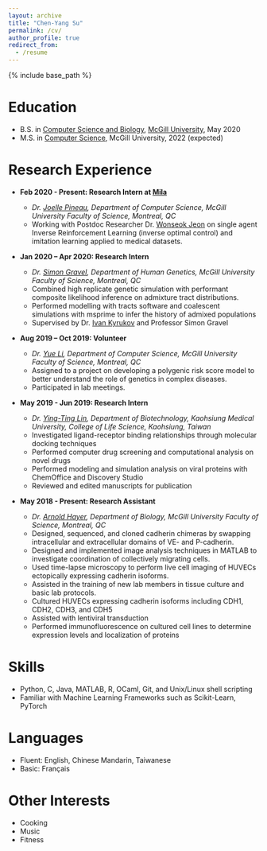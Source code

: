 ```yaml
---
layout: archive
title: "Chen-Yang Su"
permalink: /cv/
author_profile: true
redirect_from:
  - /resume
---
```


{% include base_path %}

<!-- 
[Curriculum Vitae [PDF]](http://chenyangsu.github.io./files/chenyangsu_cv_2020.pdf)


# General Overview -->

Education
======
* B.S. in [Computer Science and Biology](https://www.mcgill.ca/study/2020-2021/faculties/science/undergraduate/programs/bachelor-science-bsc-major-computer-science-and-biology), [McGill University](https://www.mcgill.ca/), May 2020
* M.S. in [Computer Science](https://www.cs.mcgill.ca/), McGill University, 2022 (expected)

<!--
* M.S. in Human Genetics, McGill University, 2022 (expected)
* Ph.D in a good subject, Hopefully A Good University, 2026 (expected)
-->

Research Experience
======

<!--
* Summer 2015: Research Assistant
  * Github University
  * Duties included: Tagging issues
  * Supervisor: Professor Git

* Fall 2015: Research Assistant
  * Github University
  * Duties included: Merging pull requests
  * Supervisor: Professor Hub
  
-->  

* **Feb 2020 - Present: Research Intern at [Mila](https://mila.quebec/en)**  
  * *Dr. [Joelle Pineau](https://www.cs.mcgill.ca/~jpineau/), Department of Computer Science, McGill University Faculty of Science, Montreal, QC*
  * Working with Postdoc Researcher Dr. [Wonseok Jeon](https://mila.quebec/en/person/wonseok-jeon/) on single agent Inverse Reinforcement Learning (inverse optimal control) and imitation learning applied to medical datasets.
  
* **Jan 2020 – Apr 2020: Research Intern** 
  * *Dr. [Simon Gravel](http://simongravel.lab.mcgill.ca/Home.html), Department of Human Genetics, McGill University Faculty of Science, Montreal, QC*
  * Combined high replicate genetic simulation with performant composite likelihood inference on admixture tract distributions.
  * Performed modelling with tracts software and coalescent simulations with msprime to infer the history of admixed populations
  * Supervised by Dr. [Ivan Kyrukov](https://github.com/ivan-krukov) and Professor Simon Gravel
  
* **Aug 2019 – Oct 2019: Volunteer** 
  * *Dr. [Yue Li](https://www.cs.mcgill.ca/~yueli/), Department of Computer Science, McGill University Faculty of Science, Montreal, QC*
  * Assigned to a project on developing a polygenic risk score model to better understand the role of genetics in complex diseases.
  * Participated in lab meetings.
  
* **May 2019 - Jun 2019: Research Intern** 
  * *Dr. [Ying-Ting Lin](http://ytlab.kmu.edu.tw/), Department of Biotechnology, Kaohsiung Medical University, College of Life Science, Kaohsiung, Taiwan*
  * Investigated ligand-receptor binding relationships through molecular docking techniques
  * Performed computer drug screening and computational analysis on novel drugs
  * Performed modeling and simulation analysis on viral proteins with ChemOffice and Discovery Studio
  * Reviewed and edited manuscripts for publication
  
* **May 2018 - Present: Research Assistant** 
  * *Dr. [Arnold Hayer](https://hayerlab.org/), Department of Biology, McGill University Faculty of Science, Montreal, QC*
  * Designed, sequenced, and cloned cadherin chimeras by swapping intracellular and extracellular domains of VE- and P-cadherin.
  * Designed and implemented image analysis techniques in MATLAB to investigate coordination of collectively migrating cells.
  * Used time-lapse microscopy to perform live cell imaging of HUVECs ectopically expressing cadherin isoforms.
  * Assisted in the training of new lab members in tissue culture and basic lab protocols.
  * Cultured HUVECs expressing cadherin isoforms including CDH1, CDH2, CDH3, and CDH5
  * Assisted with lentiviral transduction
  * Performed immunofluorescence on cultured cell lines to determine expression levels and localization of proteins
  
Skills
======
* Python, C, Java, MATLAB, R, OCaml, Git, and Unix/Linux shell scripting
* Familiar with Machine Learning Frameworks such as Scikit-Learn, PyTorch

Languages
======
* Fluent: English, Chinese Mandarin, Taiwanese
* Basic: Français 

Other Interests
======
* Cooking 
* Music
* Fitness

<!--
Publications
======
  <ul>{% for post in site.publications %}
    {% include archive-single-cv.html %}
  {% endfor %}</ul>
  
Talks
======
  <ul>{% for post in site.talks %}
    {% include archive-single-talk-cv.html %}
  {% endfor %}</ul>
  
Teaching
======
  <ul>{% for post in site.teaching %}
    {% include archive-single-cv.html %}
  {% endfor %}</ul>
  
Service and leadership
======
* Currently signed in to 43 different slack teams

-->
